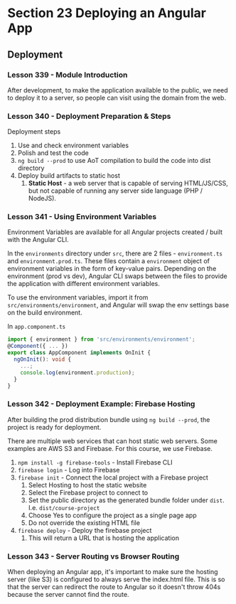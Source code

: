 # Section 23 Deploying an Angular App

## Deployment

### Lesson 339 - Module Introduction

After development, to make the application available to the public, we need to deploy it to a server, so people can visit using the domain from the web.

### Lesson 340 - Deployment Preparation & Steps

Deployment steps

1. Use and check environment variables
2. Polish and test the code
3. `ng build --prod` to use AoT compilation to build the code into dist directory
4. Deploy build artifacts to static host
   1. **Static Host** - a web server that is capable of serving HTML/JS/CSS, but not capable of running any server side language (PHP / NodeJS).

### Lesson 341 - Using Environment Variables

Environment Variables are available for all Angular projects created / built with the Angular CLI.

In the `environments` directory under `src`, there are 2 files - `environment.ts` and `environment.prod.ts`. These files contain a `environment` object of environment variables in the form of key-value pairs. Depending on the environment (prod vs dev), Angular CLI swaps between the files to provide the application with different environment variables.

To use the environment variables, import it from `src/environments/environment`, and Angular will swap the env settings base on the build environment.

In `app.component.ts`

```ts
import { environment } from 'src/environments/environment';
@Component({ ... })
export class AppComponent implements OnInit {
  ngOnInit(): void {
    ...;
    console.log(environment.production);
  }
}
```

### Lesson 342 - Deployment Example: Firebase Hosting

After building the prod distribution bundle using `ng build --prod`, the project is ready for deployment.

There are multiple web services that can host static web servers. Some examples are AWS S3 and Firebase. For this course, we use Firebase.

1. `npm install -g firebase-tools` - Install Firebase CLI
2. `firebase login` - Log into Firebase
3. `firebase init` - Connect the local project with a Firebase project
   1. Select Hosting to host the static website
   2. Select the Firebase project to connect to
   3. Set the public directory as the generated bundle folder under `dist`. I.e. `dist/course-project`
   4. Choose Yes to configure the project as a single page app
   5. Do not override the existing HTML file
4. `firebase deploy` - Deploy the firebase project
   1. This will return a URL that is hosting the application

### Lesson 343 - Server Routing vs Browser Routing

When deploying an Angular app, it's important to make sure the hosting server (like S3) is configured to always serve the index.html file. This is so that the server can redirect the route to Angular so it doesn't throw 404s because the server cannot find the route.
